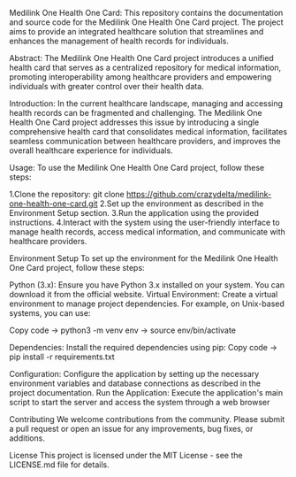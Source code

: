 Medilink One Health One Card:
This repository contains the documentation and source code for the Medilink One Health One Card project. 
The project aims to provide an integrated healthcare solution that streamlines and enhances the management of health records for individuals.

Abstract:
The Medilink One Health One Card project introduces a unified health card that serves as a centralized repository for medical information, 
promoting interoperability among healthcare providers and empowering individuals with greater control over their health data.

Introduction:
In the current healthcare landscape, managing and accessing health records can be fragmented and challenging. 
The Medilink One Health One Card project addresses this issue by introducing a single comprehensive health card that consolidates medical information, 
facilitates seamless communication between healthcare providers, and improves the overall healthcare experience for individuals.

Usage:
To use the Medilink One Health One Card project, follow these steps:

1.Clone the repository: git clone https://github.com/crazydelta/medilink-one-health-one-card.git
2.Set up the environment as described in the Environment Setup section.
3.Run the application using the provided instructions.
4.Interact with the system using the user-friendly interface to manage health records, access medical information, and communicate with healthcare providers.


Environment Setup
To set up the environment for the Medilink One Health One Card project, follow these steps:

Python (3.x): Ensure you have Python 3.x installed on your system. You can download it from the official website.
Virtual Environment: Create a virtual environment to manage project dependencies. For example, on Unix-based systems, you can use:

Copy code
-> python3 -m venv env
-> source env/bin/activate

Dependencies: Install the required dependencies using pip:
Copy code
-> pip install -r requirements.txt

Configuration: 
Configure the application by setting up the necessary environment variables and database connections as described in the project documentation.
Run the Application: Execute the application's main script to start the server and access the system through a web browser

Contributing
We welcome contributions from the community. Please submit a pull request or open an issue for any improvements, bug fixes, or additions.

License
This project is licensed under the MIT License - see the LICENSE.md file for details.
